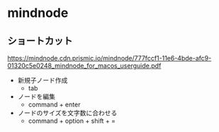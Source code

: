 # mindnode

## ショートカット

https://mindnode.cdn.prismic.io/mindnode/777fccf1-11e6-4bde-afc9-01320c5e0248_mindnode_for_macos_userguide.pdf

- 新規子ノード作成
  - tab
- ノードを編集
  - command + enter
- ノードのサイズを文字数に合わせる
  - command + option + shift + =

